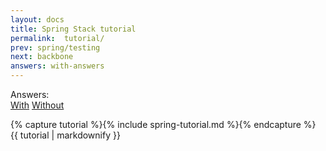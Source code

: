 ```yaml
---
layout: docs
title: Spring Stack tutorial
permalink:  tutorial/
prev: spring/testing
next: backbone
answers: with-answers
---
```


<div class="tutorial-version text-right">
    <label>Answers:</label>
    <div class="btn-group">
      <a href="/docs/spring/tutorial" class="btn btn-primary active">With</a>
      <a href="/docs/spring/tutorial-no-answers" class="btn btn-primary">Without</a>
    </div>
</div>

{% capture tutorial %}{% include spring-tutorial.md %}{% endcapture %}
{{ tutorial | markdownify }}
